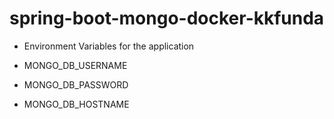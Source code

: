 # spring-boot-mongo-docker-kkfunda

- Environment Variables for the application

- MONGO_DB_USERNAME
- MONGO_DB_PASSWORD
- MONGO_DB_HOSTNAME
